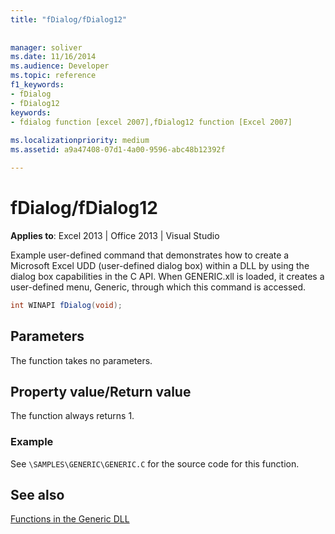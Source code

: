 ```yaml
---
title: "fDialog/fDialog12"
 
 
manager: soliver
ms.date: 11/16/2014
ms.audience: Developer
ms.topic: reference
f1_keywords:
- fDialog
- fDialog12
keywords:
- fdialog function [excel 2007],fDialog12 function [Excel 2007]
 
ms.localizationpriority: medium
ms.assetid: a9a47408-07d1-4a00-9596-abc48b12392f

---
```


# fDialog/fDialog12

 **Applies to**: Excel 2013 | Office 2013 | Visual Studio 
  
Example user-defined command that demonstrates how to create a Microsoft Excel UDD (user-defined dialog box) within a DLL by using the dialog box capabilities in the C API. When GENERIC.xll is loaded, it creates a user-defined menu, Generic, through which this command is accessed.
  
```cs
int WINAPI fDialog(void);
```

## Parameters

The function takes no parameters.
  
## Property value/Return value

The function always returns 1.
  
### Example

See `\SAMPLES\GENERIC\GENERIC.C` for the source code for this function. 
  
## See also



[Functions in the Generic DLL](functions-in-the-generic-dll.md)

